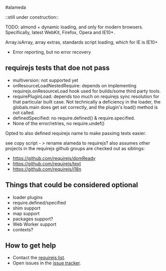 #alameda

::still under construction::

TODO: almond + dynamic loading, and only for modern browsers. Specifically, latest WebKit, Firefox, Opera and IE10+.

Array.isArray, array extras, standards script loading, which for IE is IE10+

* Error reporting, but no error recovery


## requirejs tests that doe not pass

* multiversion: not supported yet
* onResourceLoadNestedRequire: depends on implementing requirejs.onResourceLoad
hook used for builds/some third party tools.
* requirePluginLoad: depends too much on requirejs sync resolution for that particular built case. Not technically a deficiency in the loader, the globals.main does get set correctly,
and the plugin's load() method is not called.
* definedSpecified: no require.defined() & require.specified.
* None of the error/retries, no require.undef()

Opted to also defined requirejs name to make passimg tests easier.

see copy script - > rename alameda to requirejs?
also assumes other projects in the requirejs github groups are checked
out as siblings:

* https://github.com/requirejs/domReady
* https://github.com/requirejs/text
* https://github.com/requirejs/i18n

## Things that could be considered optional

* loader plugins
* require.defined/specified
* shim support
* map support
* packages support?
* Web Worker support
* contexts?

## How to get help

* Contact the [requirejs list](https://groups.google.com/group/requirejs).
* Open issues in the [issue tracker](https://github.com/requirejs/alameda/issues).
